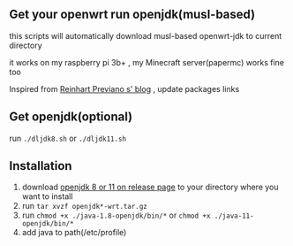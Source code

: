 ## Get your openwrt run openjdk(musl-based)

this scripts will automatically download musl-based openwrt-jdk to current directory 

it works on my raspberry pi 3b+ , my Minecraft server(papermc)  works fine too

Inspired from [Reinhart Previano s' blog](https://dev.to/reinhart1010/apparently-yes-you-can-install-openjdk-java-jre-and-yacy-on-openwrt-1e33) , update packages links

## Get  openjdk(optional)

run `./dljdk8.sh` or `./dljdk11.sh`

## Installation

1. download [openjdk 8 or 11 on release page](https://github.com/josedelinux/openwrt-jdk/releases/) to your directory where you want to install 
2. run `tar xvzf openjdk*-wrt.tar.gz`
3. run `chmod +x ./java-1.8-openjdk/bin/*` or `chmod +x ./java-11-openjdk/bin/*`
4. add java to path(/etc/profile)
